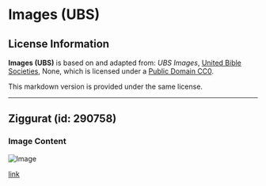 # Images (UBS)

## License Information

**Images (UBS)** is based on and adapted from: _UBS Images_, [United Bible Societies](https://unitedbiblesocieties.org/), None, which is licensed under a [Public Domain CC0](https://creativecommons.org/public-domain/cc0/).

This markdown version is provided under the same license.



--------------------------------

## Ziggurat (id: 290758)

### Image Content

![Image](https://cdn.aquifer.bible/aquifer-content/resources/Media/WEB-0425_ziggurat.jpg)

[link](https://cdn.aquifer.bible/aquifer-content/resources/Media/WEB-0425_ziggurat.jpg)


